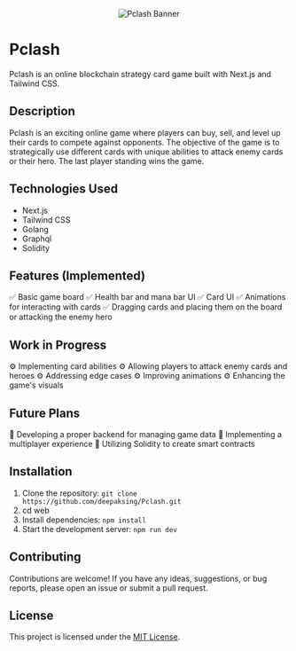 <p align="center">
  <img src="project-banner.png" alt="Pclash Banner">
</p>

# Pclash

Pclash is an online blockchain strategy card game built with Next.js and Tailwind CSS.

## Description

Pclash is an exciting online game where players can buy, sell, and level up their cards to compete against opponents. The objective of the game is to strategically use different cards with unique abilities to attack enemy cards or their hero. The last player standing wins the game.

## Technologies Used

- Next.js
- Tailwind CSS
- Golang
- Graphql
- Solidity

## Features (Implemented)

✅ Basic game board
✅ Health bar and mana bar UI
✅ Card UI
✅ Animations for interacting with cards
✅ Dragging cards and placing them on the board or attacking the enemy hero

## Work in Progress

⚙️ Implementing card abilities
⚙️ Allowing players to attack enemy cards and heroes
⚙️ Addressing edge cases
⚙️ Improving animations
⚙️ Enhancing the game's visuals

## Future Plans

📅 Developing a proper backend for managing game data
📅 Implementing a multiplayer experience
📅 Utilizing Solidity to create smart contracts

## Installation

1. Clone the repository: `git clone https://github.com/deepaksing/Pclash.git`
2. cd web
3. Install dependencies: `npm install`
4. Start the development server: `npm run dev`

## Contributing

Contributions are welcome! If you have any ideas, suggestions, or bug reports, please open an issue or submit a pull request.

## License

This project is licensed under the [MIT License](LICENSE).
